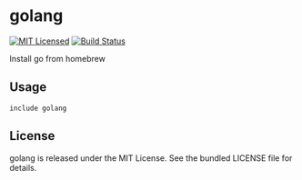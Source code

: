 golang
==============

[![MIT Licensed](https://img.shields.io/badge/license-MIT-green.svg)](https://tldrlegal.com/license/mit-license)
[![Build Status](https://img.shields.io/circleci/project/halyard/puppet-golang.svg)](https://circleci.com/gh/halyard/puppet-golang)

Install go from homebrew

## Usage

```puppet
include golang
```

## License

golang is released under the MIT License. See the bundled LICENSE file for details.

